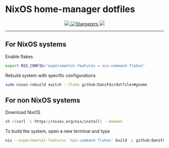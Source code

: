 # NixOS home-manager dotfiles

<p align="center">
    <a href="https://nixos.org/">
        <img src="https://img.shields.io/badge/NixOS-23.05-informational.svg?style=for-the-badge&logo=nixos&color=F2CDCD&logoColor=D9E0EE&labelColor=302D41">
    </a>
    <a href="https://github.com/ryan4yin/nix-config/stargazers">
		<img alt="Stargazers" src="https://img.shields.io/github/stars/DaniFdz/dotfiles?style=for-the-badge&logo=starship&color=C9CBFF&logoColor=D9E0EE&labelColor=302D41">
	</a>
    <img src="https://img.shields.io/static/v1?label=Nix&message=Works on my machine&style=for-the-badge&logo=linux&color=ADC6F2&logoColor=D9E0EE&labelColor=302D41"/>
</p>

---

## For NixOS systems
Enable flakes
```bash
export NIX_CONFIG="experimental-features = nix-command flakes"
```
Rebuild system with specific configurations
```bash
sudo nixos-rebuild switch --flake github:DaniFdz/dotfiles#gnome
```

## For non NixOS systems
Download NixOS
```bash
sh <(curl -L https://nixos.org/nix/install) --daemon
```

To build the system, open a new terminal and type
```bash
nix --experimental-features 'nix-command flakes' build -L github:DaniFdz/dotfiles#nixosConfigurations.gnome.config.system.build.toplevel
```
